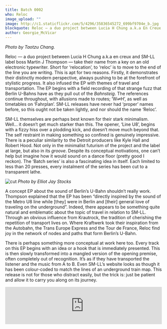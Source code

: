 ```yaml
---
title: Batch 0002
who: Reloc
image_upload: ""
image: http://c1.staticflickr.com/5/4296/35836545272_699bf9704e_b.jpg
blockquote: Reloc — a duo project between Lucia H Chung a.k.a En Creux and SM-LL label boss Martin Thompson — take their name from a key on an old electronic typewriter. Short for ‘relocation’, to ‘reloc’ is to move to the end of the line you are writing.
author: Georgie_McVicar
---
```

_Photo by Taotzu Chang._

Reloc — a duo project between Lucia H Chung a.k.a en creux and SM-LL label boss Martin J Thompson — take their name from a key on an old electronic typewriter. Short for ‘relocation’, to ‘reloc’ is to move to the end of the line you are writing. This is apt for two reasons. Firstly, it demonstrates their distinctly modern perspective, always pushing to be at the forefront of stylistic progress. It also infused the EP with themes of travel and transportation. The EP begins with a field recording of that strange fuzz that Berlin U-Bahns have as they pull out of the _Bahnsteig_. The references continue throughout, with allusions made to routes; ’W⇌H’, as well as timetables on ‘Fahrplan’. SM-LL releases have never had ‘proper’ names before, so this ought not be taken lightly, and nor should the name ‘Reloc’. 

SM-LL themselves are perhaps best known for their stark minimalism. Well… it doesn’t get much starker than this. The opener, ‘Line U8’, begins with a fizzy hiss over a plodding kick, and doesn’t move much beyond that. The self restraint in making something so confined is genuinely impressive. There is a peculiar similarity to the Detroit producers like Kyle Hall and Robert Hood. Not only in the minimalist futurism of the project and the label at large, but also in its _groove_. Despite its conceptual motivations, one can’t help but imagine how it would sound on a dance floor (pretty good I reckon). The ‘Batch series’ is also a fascinating idea in itself. Each limited to less than 20 presses, every instalment of the series has been cut to a transparent lathe.

![cut](https://c2.staticflickr.com/2/1615/24680009556_052edd57a2_b.jpg)
_Photo by Elliot Jay Stocks_

A concept EP about the sound of Berlin’s U-Bahn shouldn’t really work. Thompson explained that the EP has been “directly inspired by the sound of the Metro U8 line while [they] were in Berlin and [their] general love of traveling on the underground”. Indeed, there appears to be something quite natural and emblematic about the topic of travel in relation to SM-LL. Through an obvious influence from Krautrock, the tradition of cherishing the repetition of transport lives on. Where Kraftwerk took their inspiration from the Autobahn, the Trans Europe Express and the Tour de France, Reloc find joy in the network of nodes and paths that form Berlin’s U-Bahn. 

There is perhaps something more conceptual at work here too. Every track on this EP begins with an idea or a hook that is immediately presented. This is then slowly transformed into a mangled version of the opening premise, often completely out of recognition. It’s as if they have transported the listener and the music from A to B. Even SM-LL’s website looks as though it has been colour-coded to match the lines of an underground train map. This release is not for those who distract easily, but the trick is: just be patient and allow it to carry you along on its journey. 

<iframe style="border: 0; width: 100%; height: 120px;" src="https://bandcamp.com/EmbeddedPlayer/album=1547399948/size=large/bgcol=ffffff/linkcol=333333/tracklist=false/artwork=small/transparent=true/" seamless><a href="http://sm-ll.bandcamp.com/album/reloc-batch-0002">Reloc - Batch 0002 by Reloc</a></iframe>